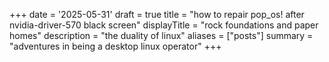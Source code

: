 +++
date = '2025-05-31'
draft = true
title = "how to repair pop_os! after nvidia-driver-570 black screen"
displayTitle = "rock foundations and paper homes"
description = "the duality of linux"
aliases = ["posts"]
summary = "adventures in being a desktop linux operator"
+++
